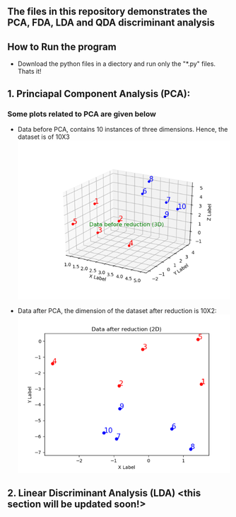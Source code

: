## The files in this repository demonstrates the PCA, FDA, LDA and QDA discriminant analysis
## How to Run the program
 - Download the python files in a diectory and run only the "*.py" files. Thats it!

## 1. Princiapal Component Analysis (PCA): 

### Some plots related to  PCA are given below

- Data before PCA, contains 10 instances of three dimensions. Hence, the dataset is of 10X3
![PCA_3D]( https://github.com/Bismillah-Jan/Diminsionality_reduction_ML/blob/main/PCA_3D.png)

- Data after PCA, the dimension of the dataset after reduction is 10X2:
 ![PCA_2D](https://github.com/Bismillah-Jan/Diminsionality_reduction_ML/blob/main/PCA_2D.png)

## 2. Linear Discriminant Analysis (LDA) <this section will be updated soon!> 

